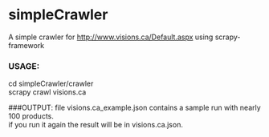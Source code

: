 # simpleCrawler
A simple crawler for http://www.visions.ca/Default.aspx using scrapy-framework

### USAGE: 
cd simpleCrawler/crawler <br />
scrapy crawl visions.ca

###OUTPUT:
file visions.ca_example.json contains a sample run with nearly 100 products.<br />
if you run it again the result will be in visions.ca.json.
